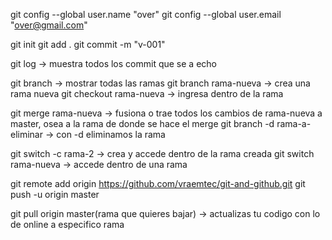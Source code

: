 git config --global user.name "over"
git config --global user.email "over@gmail.com"

git init
git add .
git commit -m "v-001"

git log -> muestra todos los commit que se a echo 

git branch -> mostrar todas las ramas 
git branch rama-nueva -> crea una rama nueva 
git checkout rama-nueva -> ingresa dentro de la rama

git merge rama-nueva -> fusiona o trae todos los cambios de rama-nueva a master,  osea a la rama de donde se hace el merge
git branch -d rama-a-eliminar -> con -d eliminamos la rama

git switch -c rama-2 -> crea y accede dentro de la rama creada
git switch rama-nueva -> accede dentro de una rama

<!-- PARA QUE TE PUEDAS CONECTAR A GITHUB -->
git remote add origin https://github.com/vraemtec/git-and-github.git
git push -u origin master

git pull origin master(rama que quieres bajar) -> actualizas tu codigo con lo de online a especifico rama

